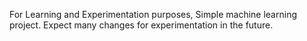 For Learning and Experimentation purposes, Simple machine learning project. Expect many changes for experimentation in the future.
